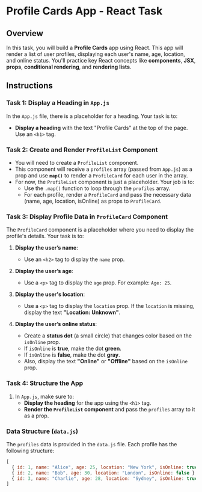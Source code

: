 # Profile Cards App - React Task

## Overview

In this task, you will build a **Profile Cards** app using React. This app will render a list of user profiles, displaying each user's name, age, location, and online status. You'll practice key React concepts like **components**, **JSX**, **props**, **conditional rendering**, and **rendering lists**.

## Instructions

### Task 1: Display a Heading in `App.js`

In the `App.js` file, there is a placeholder for a heading. Your task is to:
- **Display a heading** with the text "Profile Cards" at the top of the page. Use an `<h1>` tag.

### Task 2: Create and Render `ProfileList` Component

- You will need to create a `ProfileList` component.
- This component will receive a `profiles` array (passed from `App.js`) as a prop and use **`map()`** to render a `ProfileCard` for each user in the array.
- For now, the `ProfileList` component is just a placeholder. Your job is to:
  - Use the `.map()` function to loop through the `profiles` array.
  - For each profile, render a `ProfileCard` and pass the necessary data (name, age, location, isOnline) as props to `ProfileCard`.

### Task 3: Display Profile Data in `ProfileCard` Component

The `ProfileCard` component is a placeholder where you need to display the profile's details. Your task is to:

1. **Display the user’s name**:
   - Use an `<h2>` tag to display the `name` prop.
   
2. **Display the user’s age**:
   - Use a `<p>` tag to display the `age` prop. For example: `Age: 25`.

3. **Display the user's location**:
   - Use a `<p>` tag to display the `location` prop. If the `location` is missing, display the text **"Location: Unknown"**.

4. **Display the user’s online status**:
   - Create a **status dot** (a small circle) that changes color based on the `isOnline` prop.
   - If `isOnline` is **true**, make the dot **green**.
   - If `isOnline` is **false**, make the dot **gray**.
   - Also, display the text **"Online"** or **"Offline"** based on the `isOnline` prop.

### Task 4: Structure the App

1. In `App.js`, make sure to:
   - **Display the heading** for the app using the `<h1>` tag.
   - **Render the `ProfileList` component** and pass the `profiles` array to it as a prop.

### Data Structure (`data.js`)

The `profiles` data is provided in the `data.js` file. Each profile has the following structure:

```js
[
  { id: 1, name: "Alice", age: 25, location: "New York", isOnline: true },
  { id: 2, name: "Bob", age: 30, location: "London", isOnline: false },
  { id: 3, name: "Charlie", age: 28, location: "Sydney", isOnline: true }
]
